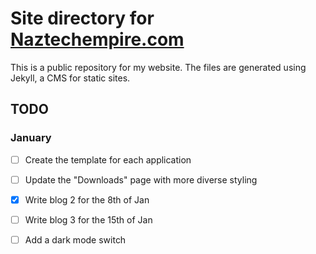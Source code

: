 # Site directory for [Naztechempire.com](https://naztechempire.com/index.html)

This is a public repository for my website. The files are generated using Jekyll, a CMS for static sites.

## TODO

### January

- [ ] Create the template for each application
- [ ] Update the "Downloads" page with more diverse styling
- [x] Write blog 2 for the 8th of Jan
- [ ] Write blog 3 for the 15th of Jan
- [ ] Add a dark mode switch

